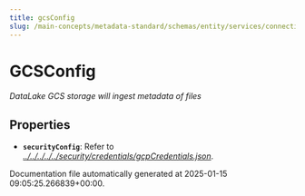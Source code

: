 ```yaml
---
title: gcsConfig
slug: /main-concepts/metadata-standard/schemas/entity/services/connections/database/datalake/gcsconfig
---
```


# GCSConfig

*DataLake GCS storage will ingest metadata of files*

## Properties

- **`securityConfig`**: Refer to *[../../../../../security/credentials/gcpCredentials.json](#/../../../../security/credentials/gcpCredentials.json)*.


Documentation file automatically generated at 2025-01-15 09:05:25.266839+00:00.
